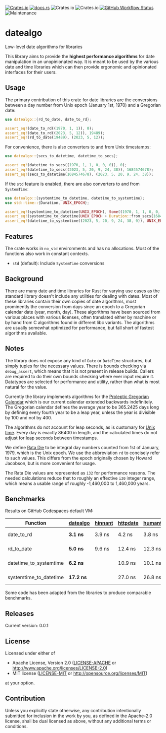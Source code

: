 [![Crates.io](https://img.shields.io/crates/v/datealgo)](https://crates.io/crates/datealgo)
[![docs.rs](https://img.shields.io/docsrs/datealgo)](https://docs.rs/datealgo/latest/datealgo/)
![Crates.io](https://img.shields.io/crates/l/datealgo)
![Crates.io](https://img.shields.io/crates/d/datealgo)
[![GitHub Workflow Status](https://github.com/nakedible/datealgo-rs/actions/workflows/ci.yml/badge.svg)](https://github.com/nakedible/datealgo-rs/actions/workflows/ci.yml)
![Maintenance](https://img.shields.io/maintenance/yes/2023)

# datealgo

Low-level date algorithms for libraries

This library aims to provide the **highest performance algorithms** for date
manipulation in an unopinionated way. It is meant to be used by the various
date and time libraries which can then provide ergonomic and opinionated
interfaces for their users.

## Usage

The primary contribution of this crate for date libraries are the
conversions between a day number from Unix epoch (January 1st, 1970) and a
Gregorian date:

```rust
use datealgo::{rd_to_date, date_to_rd};

assert_eq!(date_to_rd((1970, 1, 1)), 0);
assert_eq!(date_to_rd((2023, 5, 12)), 19489);
assert_eq!(rd_to_date(19489), (2023, 5, 12));
```

For convenience, there is also converters to and from Unix timestamps:

```rust
use datealgo::{secs_to_datetime, datetime_to_secs};

assert_eq!(datetime_to_secs((1970, 1, 1, 0, 0, 0)), 0);
assert_eq!(datetime_to_secs((2023, 5, 20, 9, 24, 38)), 1684574678);
assert_eq!(secs_to_datetime(1684574678), (2023, 5, 20, 9, 24, 38));
```

If the `std` feature is enabled, there are also converters to and from
`SystemTime`:

```rust
use datealgo::{systemtime_to_datetime, datetime_to_systemtime};
use std::time::{Duration, UNIX_EPOCH};

assert_eq!(systemtime_to_datetime(UNIX_EPOCH), Some((1970, 1, 1, 0, 0, 0, 0)));
assert_eq!(systemtime_to_datetime(UNIX_EPOCH + Duration::from_secs(1684574678)), Some((2023, 5, 20, 9, 24, 38, 0)));
assert_eq!(datetime_to_systemtime((2023, 5, 20, 9, 24, 38, 0)), UNIX_EPOCH + Duration::from_secs(1684574678));
```

## Features

The crate works in `no_std` environments and has no allocations. Most of the
functions also work in constant contexts.

- `std` (default): Include `SystemTime` conversions

## Background

There are many date and time libraries for Rust for varying use cases as the
standard library doesn't include any utilities for dealing with dates. Most
of these libraries contain their own copies of date algorithms, most
prominently the conversion from days since an epoch to a Gregorian calendar
date (year, month, day). These algorithms have been sourced from various
places with various licenses, often translated either by machine or by hand
from C algorithms found in different libc variants. The algorithms are
usually somewhat optimized for performance, but fall short of fastest
algorithms available.

## Notes

The library does not expose any kind of `Date` or `DateTime` structures, but
simply tuples for the necessary values. There is bounds checking via
`debug_assert`, which means that it is not present in release builds.
Callers are required to do their own bounds checking where ever input
require it. Datatypes are selected for performance and utility, rather than
what is most natural for the value.

Currently the library implements algorithms for the [Proleptic Gregorian
Calendar](https://en.wikipedia.org/wiki/Proleptic_Gregorian_calendar) which
is our current calendar extended backwards indefinitely. The Gregorian
calendar defines the average year to be 365.2425 days long by defining every
fourth year to be a leap year, unless the year is divisible by 100 and not
by 400.

The algorithms do not account for leap seconds, as is customary for [Unix
time](https://en.wikipedia.org/wiki/Unix_time). Every day is exactly 86400
in length, and the calculated times do not adjust for leap seconds between
timestamps.

We define [Rata Die](https://en.wikipedia.org/wiki/Rata_Die) to be integral
day numbers counted from 1st of January, 1979, which is the Unix epoch. We
use the abbreviation `rd` to concisely refer to such values. This differs
from the epoch originally chosen by Howard Jacobson, but is more convenient
for usage.

The Rata Die values are represented as `i32` for performance reasons. The
needed calculations reduce that to roughly an effective `i30` integer range,
which means a usable range of roughly -1,460,000 to 1,460,000 years.

## Benchmarks

Results on GitHub Codespaces default VM:

| Function               | [datealgo](https://github.com/nakedible/datealgo-rs) | [hinnant](https://howardhinnant.github.io/date_algorithms.html) | [httpdate](https://github.com/pyfisch/httpdate) | [humantime](https://github.com/tailhook/humantime) | [time](https://github.com/time-rs/time) | [chrono](https://github.com/chronotope/chrono) |
| ---------------------- | ------------- | --------- | --------- | --------- | --------- | --------- |
| date_to_rd             | **3.1 ns**    | 3.9 ns    | 4.2 ns    | 3.8 ns    | 18.5 ns   | 8.6 ns    |
| rd_to_date             | **5.0 ns**    | 9.6 ns    | 12.4 ns   | 12.3 ns   | 23.6 ns   | 10.1 ns   |
| datetime_to_systemtime | **6.2 ns**    |           | 10.9 ns   | 10.1 ns   | 46.1 ns   | 47.5 ns   |
| systemtime_to_datetime | **17.2 ns**   |           | 27.0 ns   | 26.8 ns   | 51.1 ns   | 216.8 ns  |

Some code has been adapted from the libraries to produce comparable
benchmarks.

## Releases

Current version: 0.0.1

## License

Licensed under either of

 * Apache License, Version 2.0
   ([LICENSE-APACHE](LICENSE-APACHE) or http://www.apache.org/licenses/LICENSE-2.0)
 * MIT license
   ([LICENSE-MIT](LICENSE-MIT) or http://opensource.org/licenses/MIT)

at your option.

## Contribution

Unless you explicitly state otherwise, any contribution intentionally submitted
for inclusion in the work by you, as defined in the Apache-2.0 license, shall be
dual licensed as above, without any additional terms or conditions.
